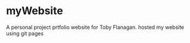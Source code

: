 # myWebsite

A personal project prtfolio website for Toby Flanagan.
hosted my website using git pages
